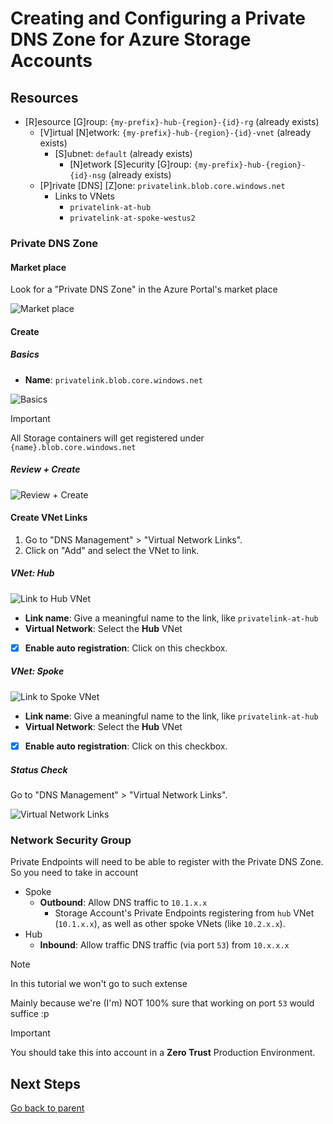 # Creating and Configuring a Private DNS Zone for Azure Storage Accounts

## Resources

- [R]esource [G]roup: `{my-prefix}-hub-{region}-{id}-rg` (already exists)
  - [V]irtual [N]etwork: `{my-prefix}-hub-{region}-{id}-vnet` (already exists)
    - [S]ubnet: `default` (already exists)
      - [N]etwork [S]ecurity [G]roup: `{my-prefix}-hub-{region}-{id}-nsg` (already exists)
  - [P]rivate [DNS] [Z]one: `privatelink.blob.core.windows.net`
    - Links to VNets
      - `privatelink-at-hub`
      - `privatelink-at-spoke-westus2`

### Private DNS Zone

#### Market place

Look for a "Private DNS Zone" in the Azure Portal's market place

![Market place](../../../../assets/img/azure/market/pdnsz/logo.png)

#### Create

##### Basics

- **Name**: `privatelink.blob.core.windows.net`

![Basics](../../../../assets/img/azure/solution/vnets/hub/pdnsz/st/create/basics.png)

> [!IMPORTANT]
> All Storage containers will get registered under `{name}.blob.core.windows.net`

##### Review + Create

![Review + Create](../../../../assets/img/azure/solution/vnets/hub/pdnsz/st/create/review.png)

#### Create VNet Links

1. Go to "DNS Management" > "Virtual Network Links".
1. Click on "Add" and select the VNet to link.

##### VNet: Hub

![Link to Hub VNet](../../../../assets/img/azure/solution/vnets/hub/pdnsz/st/vnet/links/hub.png)

- **Link name**: Give a meaningful name to the link, like `privatelink-at-hub`
- **Virtual Network**: Select the **Hub** VNet
- [x] **Enable auto registration**: Click on this checkbox.

##### VNet: Spoke

![Link to Spoke VNet](../../../../assets/img/azure/solution/vnets/hub/pdnsz/st/vnet/links/spoke.png)

- **Link name**: Give a meaningful name to the link, like `privatelink-at-hub`
- **Virtual Network**: Select the **Hub** VNet
- [x] **Enable auto registration**: Click on this checkbox.

##### Status Check

Go to "DNS Management" > "Virtual Network Links".

![Virtual Network Links](../../../../assets/img/azure/solution/vnets/hub/pdnsz/st/vnet/links/all.png)

### Network Security Group

Private Endpoints will need to be able to register with the Private DNS Zone. So you need to take in account

- Spoke
  - **Outbound**: Allow DNS traffic to `10.1.x.x`
    - Storage Account's Private Endpoints registering from `hub` VNet (`10.1.x.x`), as well as other spoke VNets (like `10.2.x.x`).
- Hub
  - **Inbound**: Allow traffic DNS traffic (via port `53`) from `10.x.x.x`

> [!NOTE]
> In this tutorial we won't go to such extense

Mainly because we're (I'm) NOT 100% sure that working on port `53` would suffice :p

> [!IMPORTANT]
> You should take this into account in a **Zero Trust** Production Environment.

## Next Steps

[Go back to parent](./README.md)

